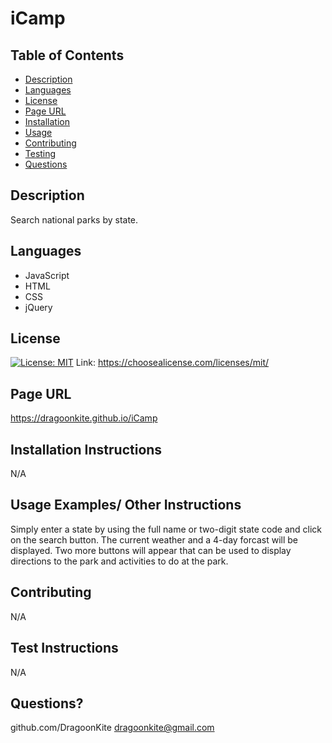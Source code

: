 
  # iCamp

  ## Table of Contents
  * [Description](#description)
  * [Languages](#languages)
  * [License](#license)
  * [Page URL](#pageurl)
  * [Installation](#installationinstructions)
  * [Usage](#usageexamples/otherinstructions)
  * [Contributing](#contributing)
  * [Testing](#testinstructions)
  * [Questions](#questions?)

  ## Description
  Search national parks by state.

  ## Languages
  * JavaScript
 * HTML
 * CSS
 * jQuery

  
  ## License
  [![License: MIT](https://img.shields.io/badge/License-MIT-yellow.svg)](https://opensource.org/licenses/MIT)
  Link: https://choosealicense.com/licenses/mit/
    

  
  ## Page URL
  https://dragoonkite.github.io/iCamp 
   

  
  ## Installation Instructions
  N/A 
   

  
  ## Usage Examples/ Other Instructions
  Simply enter a state by using the full name or two-digit state code and click on the search button. The current weather and a 4-day forcast will be displayed. Two more buttons will appear that can be used to display directions to the park and activities to do at the park. 
   

  
  ## Contributing
  N/A

  
  ## Test Instructions
  N/A

  
  ## Questions?
  github.com/DragoonKite
  dragoonkite@gmail.com 
   

  